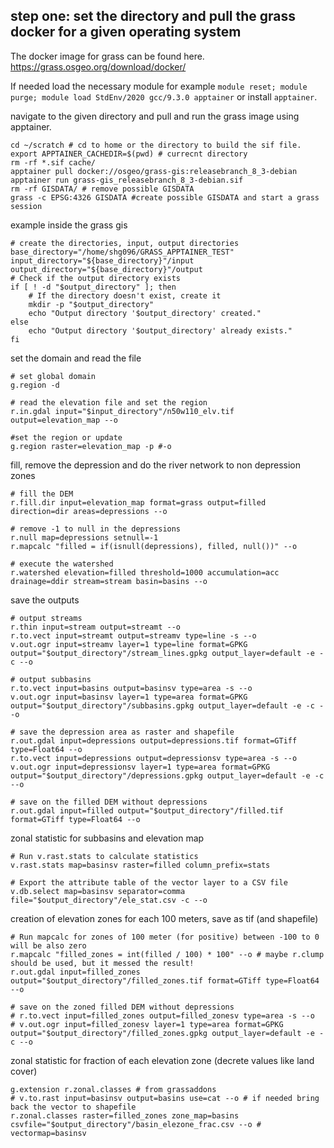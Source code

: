 ## step one: set the directory and pull the grass docker for a given operating system

The docker image for grass can be found here. https://grass.osgeo.org/download/docker/

If needed load the necessary module for example `module reset; module purge; module load StdEnv/2020 gcc/9.3.0 apptainer` or install `apptainer`.

navigate to the given directory and pull and run the grass image using apptainer. 

```
cd ~/scratch # cd to home or the directory to build the sif file. 
export APPTAINER_CACHEDIR=$(pwd) # currecnt directory
rm -rf *.sif cache/
apptainer pull docker://osgeo/grass-gis:releasebranch_8_3-debian
apptainer run grass-gis_releasebranch_8_3-debian.sif
rm -rf GISDATA/ # remove possible GISDATA
grass -c EPSG:4326 GISDATA #create possible GISDATA and start a grass session
```

example inside the grass gis

```
# create the directories, input, output directories
base_directory="/home/shg096/GRASS_APPTAINER_TEST"
input_directory="${base_directory}"/input
output_directory="${base_directory}"/output
# Check if the output directory exists
if [ ! -d "$output_directory" ]; then
    # If the directory doesn't exist, create it
    mkdir -p "$output_directory"
    echo "Output directory '$output_directory' created."
else
    echo "Output directory '$output_directory' already exists."
fi
```
set the domain and read the file
```
# set global domain
g.region -d

# read the elevation file and set the region
r.in.gdal input="$input_directory"/n50w110_elv.tif output=elevation_map --o

#set the region or update
g.region raster=elevation_map -p #-o
```
fill, remove the depression and do the river network to non depression zones
```
# fill the DEM
r.fill.dir input=elevation_map format=grass output=filled direction=dir areas=depressions --o

# remove -1 to null in the depressions
r.null map=depressions setnull=-1
r.mapcalc "filled = if(isnull(depressions), filled, null())" --o

# execute the watershed
r.watershed elevation=filled threshold=1000 accumulation=acc drainage=ddir stream=stream basin=basins --o
```
save the outputs
```
# output streams
r.thin input=stream output=streamt --o
r.to.vect input=streamt output=streamv type=line -s --o
v.out.ogr input=streamv layer=1 type=line format=GPKG output="$output_directory"/stream_lines.gpkg output_layer=default -e -c --o

# output subbasins
r.to.vect input=basins output=basinsv type=area -s --o
v.out.ogr input=basinsv layer=1 type=area format=GPKG output="$output_directory"/subbasins.gpkg output_layer=default -e -c --o

# save the depression area as raster and shapefile
r.out.gdal input=depressions output=depressions.tif format=GTiff type=Float64 --o
r.to.vect input=depressions output=depressionsv type=area -s --o
v.out.ogr input=depressionsv layer=1 type=area format=GPKG output="$output_directory"/depressions.gpkg output_layer=default -e -c --o

# save on the filled DEM without depressions
r.out.gdal input=filled output="$output_directory"/filled.tif format=GTiff type=Float64 --o
```
zonal statistic for subbasins and elevation map
```
# Run v.rast.stats to calculate statistics
v.rast.stats map=basinsv raster=filled column_prefix=stats

# Export the attribute table of the vector layer to a CSV file
v.db.select map=basinsv separator=comma file="$output_directory"/ele_stat.csv -c --o
```
creation of elevation zones for each 100 meters, save as tif (and shapefile)
```
# Run mapcalc for zones of 100 meter (for positive) between -100 to 0 will be also zero
r.mapcalc "filled_zones = int(filled / 100) * 100" --o # maybe r.clump should be used, but it messed the result!
r.out.gdal input=filled_zones output="$output_directory"/filled_zones.tif format=GTiff type=Float64 --o

# save on the zoned filled DEM without depressions
# r.to.vect input=filled_zones output=filled_zonesv type=area -s --o
# v.out.ogr input=filled_zonesv layer=1 type=area format=GPKG output="$output_directory"/filled_zones.gpkg output_layer=default -e -c --o
```
zonal statistic for fraction of each elevation zone (decrete values like land cover)
```
g.extension r.zonal.classes # from grassaddons
# v.to.rast input=basinsv output=basins use=cat --o # if needed bring back the vector to shapefile
r.zonal.classes raster=filled_zones zone_map=basins csvfile="$output_directory"/basin_elezone_frac.csv --o # vectormap=basinsv
```
